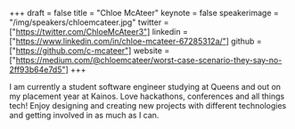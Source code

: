 +++
draft = false
title = "Chloe McAteer"
keynote = false
speakerimage = "/img/speakers/chloemcateer.jpg"
twitter = ["https://twitter.com/ChloeMcAteer3"]
linkedin = ["https://www.linkedin.com/in/chloe-mcateer-67285312a/"]
github = ["https://github.com/c-mcateer"]
website = ["https://medium.com/@chloemcateer/worst-case-scenario-they-say-no-2ff93b64e7d5"]
+++

I am currently a student software engineer studying at Queens and out on my placement year at Kainos. Love hackathons, conferences and all things tech! Enjoy designing and creating new projects with different technologies and getting involved in as much as I can.